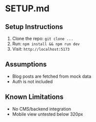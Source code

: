 # SETUP.md

## Setup Instructions
1. Clone the repo: `git clone ...`
2. Run: `npm install && npm run dev`
3. Visit: `http://localhost:5173`

## Assumptions
- Blog posts are fetched from mock data
- Auth is not included

## Known Limitations
- No CMS/backend integration
- Mobile view untested below 320px
